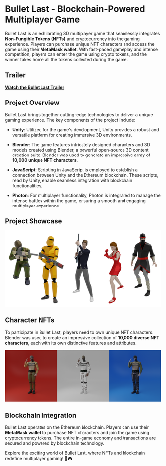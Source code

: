 # Bullet Last - Blockchain-Powered Multiplayer Game

Bullet Last is an exhilarating 3D multiplayer game that seamlessly integrates **Non-Fungible Tokens (NFTs)** and cryptocurrency into the gaming experience. Players can purchase unique NFT characters and access the game using their **MetaMask wallet**. With fast-paced gameplay and intense competition, players can enter the game using crypto tokens, and the winner takes home all the tokens collected during the game.

## Trailer

[**Watch the Bullet Last Trailer**](/media/BULLETLAST_final.mp4)

## Project Overview

Bullet Last brings together cutting-edge technologies to deliver a unique gaming experience. The key components of the project include:

- **Unity**: Utilized for the game's development, Unity provides a robust and versatile platform for creating immersive 3D environments.

- **Blender**: The game features intricately designed characters and 3D models created using Blender, a powerful open-source 3D content creation suite. Blender was used to generate an impressive array of **10,000 unique NFT characters**.

- **JavaScript**: Scripting in JavaScript is employed to establish a connection between Unity and the Ethereum blockchain. These scripts, read by Unity, enable seamless integration with blockchain functionalities.

- **Photon**: For multiplayer functionality, Photon is integrated to manage the intense battles within the game, ensuring a smooth and engaging multiplayer experience.

## Project Showcase
![Characters](/media/characters.png)


## Character NFTs

To participate in Bullet Last, players need to own unique NFT characters. Blender was used to create an impressive collection of **10,000 diverse NFT characters**, each with its own distinctive features and attributes.

![NFTS](/media/nfts.png)

## Blockchain Integration

Bullet Last operates on the Ethereum blockchain. Players can use their **MetaMask wallet** to purchase NFT characters and join the game using cryptocurrency tokens. The entire in-game economy and transactions are secured and powered by blockchain technology.

Explore the exciting world of Bullet Last, where NFTs and blockchain redefine multiplayer gaming! 🚀🎮
